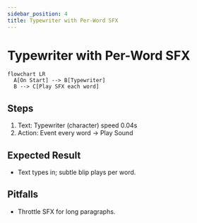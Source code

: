 ```yaml
---
sidebar_position: 4
title: Typewriter with Per-Word SFX
---
```


# Typewriter with Per-Word SFX

```mermaid
flowchart LR
  A[On Start] --> B[Typewriter]
  B --> C[Play SFX each word]
```

## Steps
1. Text: Typewriter (character) speed 0.04s
2. Action: Event every word → Play Sound

## Expected Result
- Text types in; subtle blip plays per word.

## Pitfalls
- Throttle SFX for long paragraphs.


